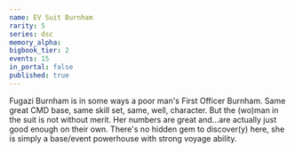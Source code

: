 ```yaml
---
name: EV Suit Burnham
rarity: 5
series: dsc
memory_alpha:
bigbook_tier: 2
events: 15
in_portal: false
published: true
---
```


Fugazi Burnham is in some ways a poor man's First Officer Burnham. Same great CMD base, same skill set, same, well, character. But the (wo)man in the suit is not without merit. Her numbers are great and...are actually just good enough on their own. There's no hidden gem to discover(y) here, she is simply a base/event powerhouse with strong voyage ability.
